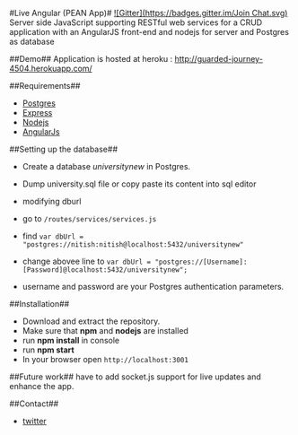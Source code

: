 #Live Angular (PEAN App)#
[![Gitter](https://badges.gitter.im/Join Chat.svg)](https://gitter.im/nitish1402/Live-Angular?utm_source=badge&utm_medium=badge&utm_campaign=pr-badge&utm_content=badge)
Server side JavaScript supporting RESTful web services for a CRUD application with an AngularJS front-end and nodejs for server and Postgres as database

##Demo##
Application is hosted at heroku : http://guarded-journey-4504.herokuapp.com/

##Requirements##
 * [Postgres](http://www.postgresql.org)
 * [Express](http://express.com)
 * [Nodejs](http://nodejs.org)
 * [AngularJs](http://angularjs.org)

##Setting up the database##

 * Create a database _universitynew_ in Postgres.
 * Dump university.sql file or copy paste its content into sql editor
 *  modifying dburl

   * go to ` /routes/services/services.js `
   * find  `var dbUrl = "postgres://nitish:nitish@localhost:5432/universitynew"`
   * change abovee line to `var dbUrl = "postgres://[Username]:[Password]@localhost:5432/universitynew";`
   * username and password are your Postgres authentication parameters.

##Installation##
 * Download and extract the repository.
 * Make sure that **npm** and **nodejs** are installed
 * run **npm install** in console
 * run **npm start**
 * In your browser open `http://localhost:3001`

##Future work##
  have to add socket.js support for live updates and enhance the app.

##Contact##

* [twitter](https://twitter.com/princeladdak)
